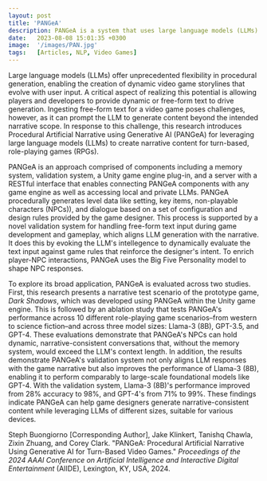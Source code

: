 ```yaml
---
layout: post
title: 'PANGeA'
description: PANGeA is a system that uses large language models (LLMs) to create narrative content for turn-based RPGs based on game designers' high-level criteria. It introduces a novel validation system for handling free-form text input during development and gameplay, employing "self-reflection" techniques, enabling small/local LLMs to perform comparably to foundational models. It enriches player-NPC interactions by generating personality-biased non-playable characters (NPCs). It improves AI accuracy through crowdsourcing mechanics. PANGeA houses a server with a custom memory system that provides context for LLM generation. The server's REST interface enables integration with any game engine.
date:   2023-08-08 15:01:35 +0300
image:  '/images/PAN.jpg'
tags:   [Articles, NLP, Video Games]
---
```


Large language models (LLMs) offer unprecedented flexibility in procedural generation, enabling the creation of dynamic video game storylines that evolve with user input. A critical aspect of realizing this potential is allowing players and developers to provide dynamic or free-form text to drive generation. Ingesting free-form text for a video game poses challenges, however, as it can prompt the LLM to generate content beyond the intended narrative scope. In response to this challenge, this research introduces Procedural Artificial Narrative using Generative AI (PANGeA) for leveraging large language models (LLMs) to create narrative content for turn-based, role-playing games (RPGs). 

PANGeA is an approach comprised of components including a memory system, validation system, a Unity game engine plug-in, and a server with a RESTful interface that enables connecting PANGeA components with any game engine as well as accessing local and private LLMs. PANGeA procedurally generates level data like setting, key items, non-playable characters (NPCs)), and dialogue based on a set of configuration and design rules provided by the game designer. This process is supported by a novel validation system for handling free-form text input during game development and gameplay, which aligns LLM generation with the narrative. It does this by evoking the LLM's intellegence to dynamically evaluate the text input against game rules that reinforce the designer's intent. To enrich player-NPC interactions, PANGeA uses the Big Five Personality model to shape NPC responses. 

To explore its broad application, PANGeA is evaluated across two studies. First, this research presents a narrative test scenario of the prototype game, <i>Dark Shadows</i>, which was developed using PANGeA within the Unity game engine. This is followed by an ablation study that tests PANGeA's performance across 10 different role-playing game scenarios–from western to science fiction–and across three model sizes: Llama-3 (8B), GPT-3.5, and GPT-4. These evaluations demonstrate that PANGeA's NPCs can hold dynamic, narrative-consistent conversations that, without the memory system, would exceed the LLM's context length. In addition, the results demonstrate PANGeA's validation system not only aligns LLM responses with the game narrative but also improves the performance of Llama-3 (8B), enabling it to perform comparably to large-scale foundational models like GPT-4. With the validation system, Llama-3 (8B)'s performance improved from 28% accuracy to 98%, and GPT-4's from 71% to 99%. These findings indicate PANGeA can help game designers generate narrative-consistent content while leveraging LLMs of different sizes, suitable for various devices.

Steph Buongiorno [Corresponding Author], Jake Klinkert, Tanishq Chawla, Zixin Zhuang, and Corey Clark. "PANGeA: Procedural Artificial Narrative Using Generative AI for Turn-Based Video Games." <i>Proceedings of the 2024 AAAI Conference on Artificial Intelligence and Interactive Digital Entertainment</i> (AIIDE), Lexington, KY, USA, 2024. 
